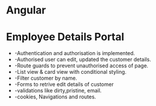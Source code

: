 # Angular

# Employee Details Portal

* -Authentication and authorisation is implemented. 
* -Authorised user can edit, updated the customer details. 
* -Route guards to prevent unauthorised access of page. 
* -List view & card view with conditional styling. 
* -Filter customer by name.
* -Forms to retrive edit details of customer
* -validations like dirty,pristine, email.
* -cookies, Navigations and routes.
